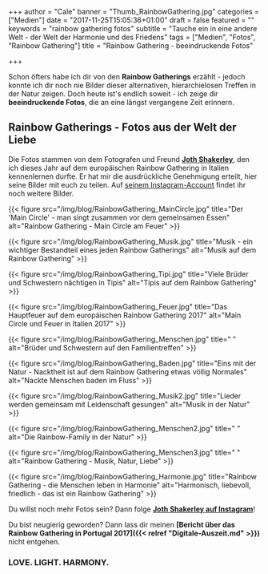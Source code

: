 +++
author = "Cale"
banner = "Thumb_RainbowGathering.jpg"
categories = ["Medien"]
date = "2017-11-25T15:05:36+01:00"
draft = false
featured = ""
keywords = "rainbow gathering fotos"
subtitle = "Tauche ein in eine andere Welt - der Welt der Harmonie und des Friedens"
tags = ["Medien", "Fotos", "Rainbow Gathering"]
title = "Rainbow Gathering - beeindruckende Fotos"

+++

Schon öfters habe ich dir von den **Rainbow Gatherings** erzählt - jedoch konnte ich dir noch nie Bilder dieser alternativen, hierarchielosen Treffen in der Natur zeigen. Doch heute ist's endlich soweit - ich zeige dir **beeindruckende Fotos**, die an eine längst vergangene Zeit erinnern.<!--more-->

## Rainbow Gatherings - Fotos aus der Welt der Liebe

Die Fotos stammen von dem Fotografen und Freund **[Joth Shakerley](https://jothshakerley.com)**, den ich dieses Jahr auf dem europäischen Rainbow Gathering in Italien kennenlernen durfte. Er hat mir die ausdrückliche Genehmigung erteilt, hier seine Bilder mit euch zu teilen. Auf [seinem Instagram-Account](https://www.instagram.com/jothshakerley/) findet ihr noch weitere Bilder.

{{< figure src="/img/blog/RainbowGathering_MainCircle.jpg" title="Der 'Main Circle' - man singt zusammen vor dem gemeinsamen Essen" alt="Rainbow Gathering - Main Circle am Feuer" >}}

{{< figure src="/img/blog/RainbowGathering_Musik.jpg" title="Musik - ein wichtiger Bestandteil eines jeden Rainbow Gatherings" alt="Musik auf dem Rainbow Gathering" >}}

{{< figure src="/img/blog/RainbowGathering_Tipi.jpg" title="Viele Brüder und Schwestern nächtigen in Tipis" alt="Tipis auf dem Rainbow Gathering" >}}

{{< figure src="/img/blog/RainbowGathering_Feuer.jpg" title="Das Hauptfeuer auf dem europäischen Rainbow Gathering 2017" alt="Main Circle und Feuer in Italien 2017" >}}

{{< figure src="/img/blog/RainbowGathering_Menschen.jpg" title=" " alt="Brüder und Schwestern auf den Familientreffen" >}}

{{< figure src="/img/blog/RainbowGathering_Baden.jpg" title="Eins mit der Natur - Nacktheit ist auf dem Rainbow Gathering etwas völlig Normales" alt="Nackte Menschen baden im Fluss" >}}

{{< figure src="/img/blog/RainbowGathering_Musik2.jpg" title="Lieder werden gemeinsam mit Leidenschaft gesungen" alt="Musik in der Natur" >}}

{{< figure src="/img/blog/RainbowGathering_Menschen2.jpg" title=" " alt="Die Rainbow-Family in der Natur" >}}

{{< figure src="/img/blog/RainbowGathering_Menschen3.jpg" title=" " alt="Rainbow Gathering - Musik, Natur, Liebe" >}}

{{< figure src="/img/blog/RainbowGathering_Harmonie.jpg" title="Rainbow Gathering - die Menschen leben in Harmonie" alt="Harmonisch, liebevoll, friedlich - das ist ein Rainbow Gathering" >}}


Du willst noch mehr Fotos sein? Dann folge **[Joth Shakerley auf Instagram](https://www.instagram.com/jothshakerley/)**!

Du bist neugierig geworden? Dann lass dir meinen **[Bericht über das Rainbow Gathering in Portugal 2017]({{< relref "Digitale-Auszeit.md" >}})** nicht entgehen.


### LOVE. LIGHT. HARMONY.